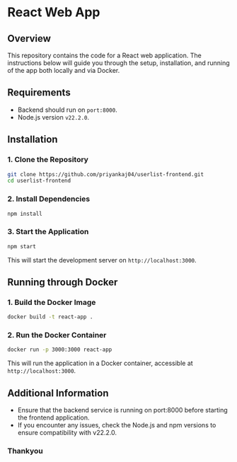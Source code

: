 # React Web App

## Overview

This repository contains the code for a React web application. The instructions below will guide you through the setup, installation, and running of the app both locally and via Docker.

## Requirements

- Backend should run on `port:8000`.
- Node.js version `v22.2.0`.

## Installation

### 1. Clone the Repository
```bash
git clone https://github.com/priyankaj04/userlist-frontend.git
cd userlist-frontend
```

### 2. Install Dependencies
```bash
npm install
```

### 3. Start the Application
```bash
npm start
```

This will start the development server on `http://localhost:3000`.

## Running through Docker

### 1. Build the Docker Image
```bash
docker build -t react-app .
```

### 2. Run the Docker Container
```bash
docker run -p 3000:3000 react-app
```
This will run the application in a Docker container, accessible at `http://localhost:3000`.

## Additional Information

* Ensure that the backend service is running on port:8000 before starting the frontend application.
* If you encounter any issues, check the Node.js and npm versions to ensure compatibility with v22.2.0.

### Thankyou
